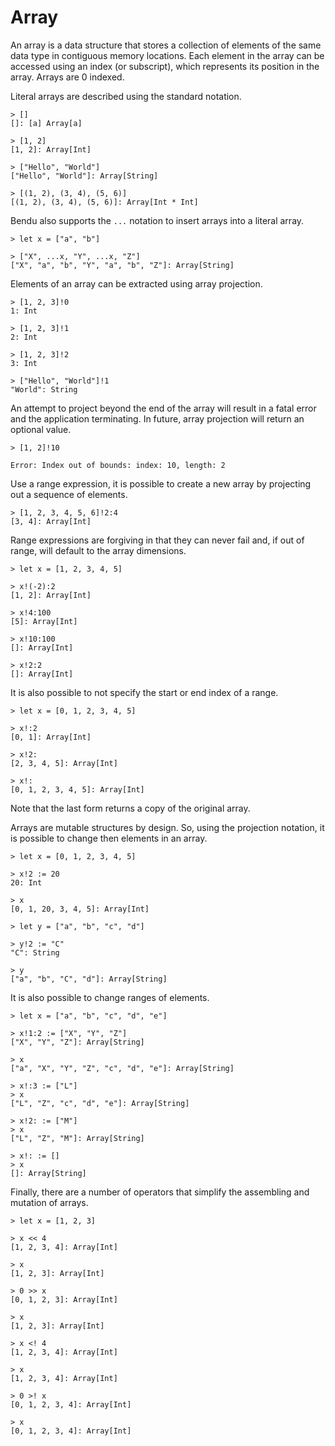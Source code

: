 # Array

An array is a data structure that stores a collection of elements of the same data type in contiguous memory locations. Each element in the array can be accessed using an index (or subscript), which represents its position in the array.  Arrays are 0 indexed.

Literal arrays are described using the standard notation.

```bendu-repl
> []
[]: [a] Array[a]

> [1, 2]
[1, 2]: Array[Int]

> ["Hello", "World"]
["Hello", "World"]: Array[String]

> [(1, 2), (3, 4), (5, 6)]
[(1, 2), (3, 4), (5, 6)]: Array[Int * Int]
```

Bendu also supports the `...` notation to insert arrays into a literal array.

```bendu-repl
> let x = ["a", "b"]

> ["X", ...x, "Y", ...x, "Z"]
["X", "a", "b", "Y", "a", "b", "Z"]: Array[String]
```

Elements of an array can be extracted using array projection.

```bendu-repl
> [1, 2, 3]!0
1: Int

> [1, 2, 3]!1
2: Int

> [1, 2, 3]!2
3: Int

> ["Hello", "World"]!1
"World": String
```

An attempt to project beyond the end of the array will result in a fatal error and the application terminating.  In future, array projection will return an optional value.

```bendu-error
> [1, 2]!10

Error: Index out of bounds: index: 10, length: 2
```

Use a range expression, it is possible to create a new array by projecting out a sequence of elements.

```bendu-repl
> [1, 2, 3, 4, 5, 6]!2:4
[3, 4]: Array[Int]
```

Range expressions are forgiving in that they can never fail and, if out of range, will default to the array dimensions.

```bendu-repl
> let x = [1, 2, 3, 4, 5]

> x!(-2):2
[1, 2]: Array[Int]

> x!4:100
[5]: Array[Int]

> x!10:100
[]: Array[Int]

> x!2:2
[]: Array[Int]
```

It is also possible to not specify the start or end index of a range.

```bendu-repl
> let x = [0, 1, 2, 3, 4, 5]

> x!:2
[0, 1]: Array[Int]

> x!2:
[2, 3, 4, 5]: Array[Int]

> x!:
[0, 1, 2, 3, 4, 5]: Array[Int]
```

Note that the last form returns a copy of the original array.

Arrays are mutable structures by design.  So, using the projection notation, it is possible to change then elements in an array.

```bendu-repl
> let x = [0, 1, 2, 3, 4, 5]

> x!2 := 20
20: Int

> x
[0, 1, 20, 3, 4, 5]: Array[Int]

> let y = ["a", "b", "c", "d"]

> y!2 := "C"
"C": String

> y
["a", "b", "C", "d"]: Array[String]
```

It is also possible to change ranges of elements.

```bendu-repl
> let x = ["a", "b", "c", "d", "e"]

> x!1:2 := ["X", "Y", "Z"]
["X", "Y", "Z"]: Array[String]

> x
["a", "X", "Y", "Z", "c", "d", "e"]: Array[String]

> x!:3 := ["L"]
> x
["L", "Z", "c", "d", "e"]: Array[String]

> x!2: := ["M"]
> x
["L", "Z", "M"]: Array[String]

> x!: := []
> x
[]: Array[String]
```

Finally, there are a number of operators that simplify the assembling and mutation of arrays.

```bendu-repl
> let x = [1, 2, 3]

> x << 4
[1, 2, 3, 4]: Array[Int]

> x
[1, 2, 3]: Array[Int]

> 0 >> x
[0, 1, 2, 3]: Array[Int]

> x
[1, 2, 3]: Array[Int]

> x <! 4
[1, 2, 3, 4]: Array[Int]

> x
[1, 2, 3, 4]: Array[Int]

> 0 >! x
[0, 1, 2, 3, 4]: Array[Int]

> x
[0, 1, 2, 3, 4]: Array[Int]
```